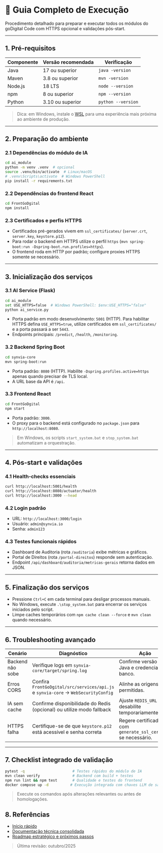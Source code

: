 # 🚀 Guia Completo de Execução

Procedimento detalhado para preparar e executar todos os módulos do goDigital Code com HTTPS opcional e validações pós-start.

---

## 1. Pré-requisitos

| Componente | Versão recomendada | Verificação |
| --- | --- | --- |
| Java | 17 ou superior | `java -version` |
| Maven | 3.8 ou superior | `mvn -version` |
| Node.js | 18 LTS | `node --version` |
| npm | 8 ou superior | `npm --version` |
| Python | 3.10 ou superior | `python --version` |

> Dica: em Windows, instale o [WSL](https://learn.microsoft.com/windows/wsl/install) para uma experiência mais próxima ao ambiente de produção.

---

## 2. Preparação do ambiente

### 2.1 Dependências do módulo de IA
```bash
cd ai_module
python -m venv .venv  # opcional
source .venv/bin/activate  # Linux/macOS
# .venv\Scripts\activate  # Windows PowerShell
pip install -r requirements.txt
```

### 2.2 Dependências do frontend React
```bash
cd FrontGoDgital
npm install
```

### 2.3 Certificados e perfis HTTPS
- Certificados pré-gerados vivem em `ssl_certificates/` (`server.crt`, `server.key`, `keystore.p12`).
- Para rodar o backend em HTTPS utilize o perfil `https` (`mvn spring-boot:run -Dspring-boot.run.profiles=https`).
- O frontend roda em HTTP por padrão; configure proxies HTTPS somente se necessário.

---

## 3. Inicialização dos serviços

### 3.1 AI Service (Flask)
```bash
cd ai_module
set USE_HTTPS=false  # Windows PowerShell: $env:USE_HTTPS="false"
python ai_service.py
```
- Porta padrão em modo desenvolvimento: `5001` (HTTP). Para habilitar HTTPS defina `USE_HTTPS=true`, utilize certificados em `ssl_certificates/` e a porta passará a ser `5443`.
- Endpoints principais: `/predict`, `/health`, `/monitoring`.

### 3.2 Backend Spring Boot
```bash
cd synvia-core
mvn spring-boot:run
```
- Porta padrão: `8080` (HTTP). Habilite `-Dspring.profiles.active=https` apenas quando precisar de TLS local.
- A URL base da API é `/api`.

### 3.3 Frontend React
```bash
cd FrontGoDgital
npm start
```
- Porta padrão: `3000`.
- O proxy para o backend está configurado no `package.json` para `http://localhost:8080`.

> Em Windows, os scripts `start_system.bat` e `stop_system.bat` automatizam a orquestração.

---

## 4. Pós-start e validações

### 4.1 Health-checks essenciais
```bash
curl http://localhost:5001/health
curl http://localhost:8080/actuator/health
curl http://localhost:3000 --head
```

### 4.2 Login padrão
- URL: `http://localhost:3000/login`
- Usuário: `admin@synvia.io`
- Senha: `admin123`

### 4.3 Testes funcionais rápidos
- Dashboard de Auditoria (rota `/auditoria`) exibe métricas e gráficos.
- Portal de Direitos (rota `/portal-direitos`) responde sem autenticação.
- Endpoint `/api/dashboard/auditoria/metricas-gerais` retorna dados em JSON.

---

## 5. Finalização dos serviços
- Pressione `Ctrl+C` em cada terminal para desligar processos manuais.
- No Windows, execute `.\stop_system.bat` para encerrar os serviços iniciados pelo script.
- Limpe caches temporários com `npm cache clean --force` e `mvn clean` quando necessário.

---

## 6. Troubleshooting avançado

| Cenário | Diagnóstico | Ação |
| --- | --- | --- |
| Backend não sobe | Verifique logs em `synvia-core/target/spring.log` | Confirme versão do Java e credenciais de banco. |
| Erros CORS | Confira `FrontGoDgital/src/services/api.js` e `synvia-core` -> `WebSecurityConfig` | Alinhe as origens permitidas. |
| IA sem cache | Confirme disponibilidade do Redis (opcional) ou utilize modo fallback | Ajuste `REDIS_URL` ou desabilite temporariamente. |
| HTTPS falha | Certifique-se de que `keystore.p12` está acessível e senha correta | Regere certificados com `generate_ssl_certs.sh` se necessário. |

---

## 7. Checklist integrado de validação
```bash
pytest -q                      # Testes rápidos do módulo de IA
mvn clean verify               # Backend com build + testes
npm run lint && npm test       # Qualidade e testes do frontend
docker compose up -d          # Execução integrada com chaves LLM de sandbox
```

> Execute os comandos após alterações relevantes ou antes de homologações.

## 8. Referências
- [Início rápido](INICIO_RAPIDO.md)
- [Documentação técnica consolidada](../technical/DOCUMENTACAO_TECNICA_COMPLETA.md)
- [Roadmap estratégico e próximos passos](../ROADMAP_TRANSFORMACAO_DIGITAL.md)

> Última revisão: outubro/2025
